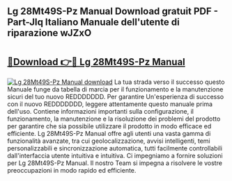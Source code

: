 ## Lg 28Mt49S-Pz Manual Download gratuit PDF - Part-JIq Italiano Manuale dell'utente di riparazione wJZxO

# <h2><a href="http://dfcr3f.blite.top/?on=Lg+28Mt49S-Pz+Manual">🔗Download 👉🔴 Lg 28Mt49S-Pz Manual</a></h2>

[![Lg 28Mt49S-Pz Manual download](https://i.imgur.com/lujVjoI.png)](http://dfcr3f.blite.top/?on=Lg+28Mt49S-Pz+Manual)
La tua strada verso il successo questo Manuale funge da tabella di marcia per il funzionamento e la manutenzione sicuri del tuo nuovo REDDDDDDD. Per garantire Un'esperienza di successo con il nuovo REDDDDDDD, leggere attentamente questo manuale prima dell'uso. Contiene informazioni importanti sulla configurazione, il funzionamento, la manutenzione e la risoluzione dei problemi del prodotto per garantire che sia possibile utilizzare il prodotto in modo efficace ed efficiente. Lg 28Mt49S-Pz Manual offre agli utenti una vasta gamma di funzionalità avanzate, tra cui geolocalizzazione, avvisi intelligenti, temi personalizzabili e sincronizzazione automatica, tutti facilmente controllabili dall'interfaccia utente intuitiva e intuitiva. Ci impegniamo a fornire soluzioni per Lg 28Mt49S-Pz Manual. Il nostro Team si impegna a risolvere le vostre preoccupazioni in modo rapido ed efficiente.
